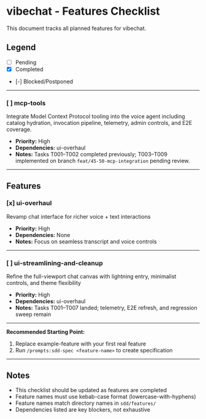 # vibechat - Features Checklist

This document tracks all planned features for vibechat.

## Legend
- [ ] Pending
- [x] Completed
- [-] Blocked/Postponed

---

### [ ] mcp-tools
Integrate Model Context Protocol tooling into the voice agent including catalog hydration, invocation pipeline, telemetry, admin controls, and E2E coverage.
- **Priority:** High
- **Dependencies:** ui-overhaul
- **Notes:** Tasks T001–T002 completed previously; T003–T009 implemented on branch `feat/45-50-mcp-integration` pending review.

---

## Features

### [x] ui-overhaul
Revamp chat interface for richer voice + text interactions
- **Priority:** High
- **Dependencies:** None
- **Notes:** Focus on seamless transcript and voice controls

---

### [ ] ui-streamlining-and-cleanup
Refine the full-viewport chat canvas with lightning entry, minimalist controls, and theme flexibility
- **Priority:** High
- **Dependencies:** ui-overhaul
- **Notes:** Tasks T001–T007 landed; telemetry, E2E refresh, and regression sweep remain

---

**Recommended Starting Point:**
1. Replace example-feature with your first real feature
2. Run `/prompts:sdd-spec <feature-name>` to create specification

---

## Notes

- This checklist should be updated as features are completed
- Feature names must use kebab-case format (lowercase-with-hyphens)
- Feature names match directory names in `sdd/features/`
- Dependencies listed are key blockers, not exhaustive
